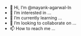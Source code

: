 - 👋 Hi, I’m @mayank-agarwal-ln
- 👀 I’m interested in ...
- 🌱 I’m currently learning ...
- 💞️ I’m looking to collaborate on ...
- 📫 How to reach me ...

<!---
mayank-agarwal-ln/mayank-agarwal-ln is a ✨ special ✨ repository because its `README.md` (this file) appears on your GitHub profile.
You can click the Preview link to take a look at your changes.
--->
